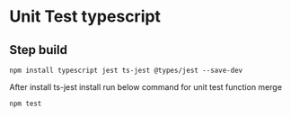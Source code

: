 # Unit Test typescript

## Step build
```
npm install typescript jest ts-jest @types/jest --save-dev
```
After install ts-jest install
run below command for unit test function merge
```
npm test
```